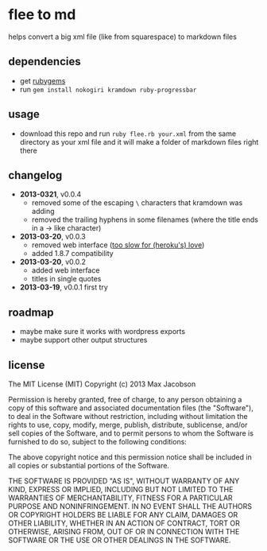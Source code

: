 # flee to md

helps convert a big xml file (like from squarespace) to markdown files

## dependencies

* get [rubygems](http://rubygems.org/pages/download)
* run `gem install nokogiri kramdown ruby-progressbar`

## usage

* download this repo and run `ruby flee.rb your.xml` from the same directory as your xml file and it will make a folder of markdown files right there

## changelog

* **2013-0321**, v0.0.4
    * removed some of the escaping `\` characters that kramdown was adding
    * removed the trailing hyphens in some filenames (where the title ends in a -> like character)
* **2013-03-20**, v0.0.3
    * removed web interface ([too slow for (heroku's) love](http://www.youtube.com/watch?v=fiyROQNLhSU))
    * added 1.8.7 compatibility
* **2013-03-20**, v0.0.2
    * added web interface
    * titles in single quotes
* **2013-03-19**, v0.0.1 first try

## roadmap

* maybe make sure it works with wordpress exports
* maybe support other output structures

## license

The MIT License (MIT)
Copyright (c) 2013 Max Jacobson

Permission is hereby granted, free of charge, to any person obtaining a copy of this software and associated documentation files (the "Software"), to deal in the Software without restriction, including without limitation the rights to use, copy, modify, merge, publish, distribute, sublicense, and/or sell copies of the Software, and to permit persons to whom the Software is furnished to do so, subject to the following conditions:

The above copyright notice and this permission notice shall be included in all copies or substantial portions of the Software.

THE SOFTWARE IS PROVIDED "AS IS", WITHOUT WARRANTY OF ANY KIND, EXPRESS OR IMPLIED, INCLUDING BUT NOT LIMITED TO THE WARRANTIES OF MERCHANTABILITY, FITNESS FOR A PARTICULAR PURPOSE AND NONINFRINGEMENT. IN NO EVENT SHALL THE AUTHORS OR COPYRIGHT HOLDERS BE LIABLE FOR ANY CLAIM, DAMAGES OR OTHER LIABILITY, WHETHER IN AN ACTION OF CONTRACT, TORT OR OTHERWISE, ARISING FROM, OUT OF OR IN CONNECTION WITH THE SOFTWARE OR THE USE OR OTHER DEALINGS IN THE SOFTWARE.


